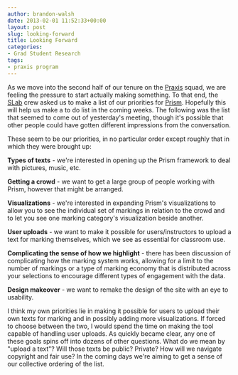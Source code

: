 ```yaml
---
author: brandon-walsh
date: 2013-02-01 11:52:33+00:00
layout: post
slug: looking-forward
title: Looking Forward
categories:
- Grad Student Research
tags:
- praxis program
---
```


As we move into the second half of our tenure on the [Praxis](http://praxis.scholarslab.org/) squad, we are feeling the pressure to start actually making something. To that end, the [SLab](http://www.scholarslab.org/) crew asked us to make a list of our priorities for [Prism](http://prism.scholarslab.org/). Hopefully this will help us make a to do list in the coming weeks. The following was the list that seemed to come out of yesterday's meeting, though it's possible that other people could have gotten different impressions from the conversation.

These seem to be our priorities, in no particular order except roughly that in which they were brought up:

**Types of texts** - we're interested in opening up the Prism framework to deal with pictures, music, etc.

**Getting a crowd** - we want to get a large group of people working with Prism, however that might be arranged.

**Visualizations** - we're interested in expanding Prism's visualizations to allow you to see the individual set of markings in relation to the crowd and to let you see one marking category's visualization beside another.

**User uploads** - we want to make it possible for users/instructors to upload a text for marking themselves, which we see as essential for classroom use.

**Complicating the sense of how we highlight** - there has been discussion of complicating how the marking system works, allowing for a limit to the number of markings or a type of marking economy that is distributed across your selections to encourage different types of engagement with the data.

**Design makeover** - we want to remake the design of the site with an eye to usability.

I think my own priorities lie in making it possible for users to upload their own texts for marking and in possibly adding more visualizations. If forced to choose between the two, I would spend the time on making the tool capable of handling user uploads. As quickly became clear, any one of these goals spins off into dozens of other questions. What do we mean by "upload a text"? Will those texts be public? Private? How will we navigate copyright and fair use? In the coming days we're aiming to get a sense of our collective ordering of the list.
